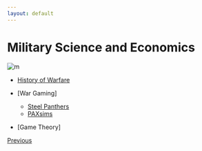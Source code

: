 ```yaml
---
layout: default
---
```


# Military Science and Economics

![m](https://mathwarsynthesis.weebly.com/uploads/2/5/9/0/25901826/6703658_orig.png)

- [History of Warfare](his.html)
- [War Gaming]
    - [Steel Panthers](https://www.gamesquad.com/forums/index.php?threads/download-your-winspmbt-v4-5-winspww2-v4-0-and-spwaw-here.63138/)
    - [PAXsims](https://paxsims.wordpress.com/)

- [Game Theory]

<div class="pagination">
  <a href="{{ '/P/P_content.html' | relative_url }}" class="prev-button">Previous</a>
</div>